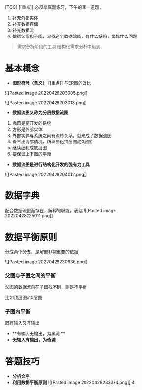 [TOC]
[[重点]]
必须拿真题练习，下午的第一道题，
1. 补充外部实体
2. 补充数据存储
3. 补充数据流
4. 根据父图和子图，查找这个数据流图，有什么缺陷，出现什么问题


> 需求分析阶段的工具
> 结构化需求分析中用到

# 基本概念
* **图形符号（含义）**
[[重点]] 与ER图的对比

![[Pasted image 20220428203005.png]]

![[Pasted image 20220428203013.png]]


* **数据流图又称为分层数据流图**
1. 椭圆是要开发的系统
2. 方形是外部实体
3. 外部实体与系统之间有流转关系，就形成了数据流图
4. 看不出内部情况，所以细化顶层图成0层图
5. 继续细化成底层图
6. 要保证上下图的平衡

* **数据流图是进行结构化开发的强有力工具**

![[Pasted image 20220428204012.png]]


# 数据字典
配合数据流图而存在，解释的职能，表达
![[Pasted image 20220428225011.png]]

# 数据平衡原则
分成两个分支，是解题非常重要的依据

![[Pasted image 20220428230636.png]]


### 父图与子图之间的平衡
父图的数据流向在子图找不到，则是不平衡

比如顶层图和0层图

### 子图内平衡
既有输入又有输出

* **有输入无输出，为黑洞 **
* **无输入有输出，为奇迹**


# 答题技巧
* **分析文字**
* **利用数据平衡原则**
![[Pasted image 20220428233324.png]] 4